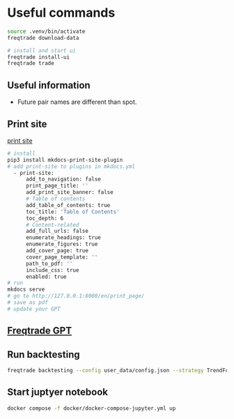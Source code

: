 # Useful commands

```sh
source .venv/bin/activate
freqtrade download-data

# install and start ui
freqtrade install-ui
freqtrade trade
```

## Useful information

- Future pair names are different than spot.

## Print site

[print site](https://timvink.github.io/mkdocs-print-site-plugin/print_page.html)

```sh
# install
pip3 install mkdocs-print-site-plugin
# add print-site to plugins in mkdocs.yml
  - print-site:
      add_to_navigation: false
      print_page_title: ''
      add_print_site_banner: false
      # Table of contents
      add_table_of_contents: true
      toc_title: 'Table of Contents'
      toc_depth: 6
      # Content-related
      add_full_urls: false
      enumerate_headings: true
      enumerate_figures: true
      add_cover_page: true
      cover_page_template: ''
      path_to_pdf: ''
      include_css: true
      enabled: true
# run
mkdocs serve
# go to http://127.0.0.1:8000/en/print_page/
# save as pdf
# update your GPT
```

## [Freqtrade GPT](https://chatgpt.com/g/g-JfyoeJta0-freqtrade-advisor)

## Run backtesting

```sh
freqtrade backtesting --config user_data/config.json --strategy TrendFollowingStrategy
```

## Start juptyer notebook

```sh
docker compose -f docker/docker-compose-jupyter.yml up
```
